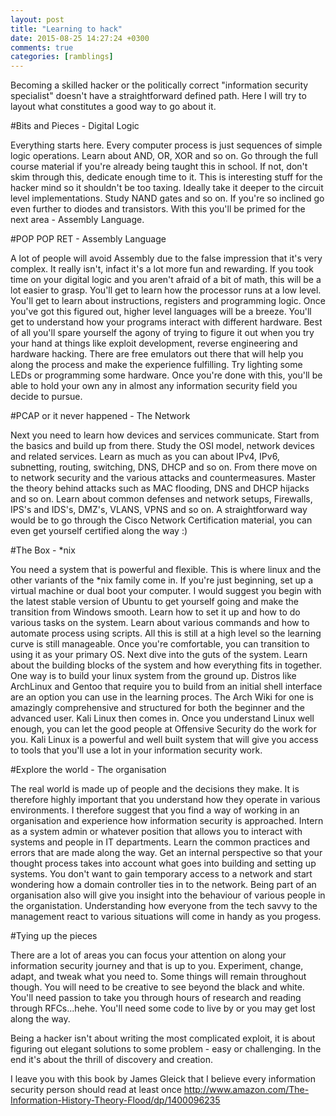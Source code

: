 ```yaml
---
layout: post
title: "Learning to hack"
date: 2015-08-25 14:27:24 +0300
comments: true
categories: [ramblings]
---
```

Becoming a skilled hacker or the politically correct "information security specialist" doesn't have a straightforward defined path. Here I will try to layout what constitutes a good way to go about it.

<!--more-->

#Bits and Pieces - Digital Logic

Everything starts here. Every computer process is just sequences of simple logic operations.
Learn about AND, OR, XOR and so on. Go through the full course material if you're already being taught this in school. If not, don't skim through this, dedicate enough time to it. This is interesting stuff for the hacker mind so it shouldn't be too taxing.
Ideally take it deeper to the circuit level implementations. Study NAND gates and so on. If you're so inclined go even further to diodes and transistors. With this you'll be primed for the next area - Assembly Language.

#POP POP RET - Assembly Language

A lot of people will avoid Assembly due to the false impression that it's very complex. It really isn't, infact it's a lot more fun and rewarding. If you took time on your digital logic and you aren't afraid of a bit of math, this will be a lot easier to grasp.
You'll get to learn how the processor runs at a low level. You'll get to learn about instructions, registers and programming logic. Once you've got this figured out, higher level languages will be a breeze. You'll get to understand how your programs interact with different hardware. Best of all you'll spare yourself the agony of trying to figure it out when you try your hand at things like exploit development, reverse engineering and hardware hacking.
There are free emulators out there that will help you along the process and make the experience fulfilling. Try lighting some LEDs or programming some hardware. Once you're done with this, you'll be able to hold your own any in almost any information security field you decide to pursue.

#PCAP or it never happened - The Network

Next you need to learn how devices and services communicate. Start from the basics and build up from there. Study the OSI model, network devices and related services. Learn as much as you can about IPv4, IPv6, subnetting, routing, switching, DNS, DHCP and so on. From there move on to network security and the various attacks and countermeasures. Master the theory behind attacks such as MAC flooding, DNS and DHCP hijacks and so on. Learn about common defenses and network setups, Firewalls, IPS's and IDS's, DMZ's, VLANS, VPNS and so on.
A straightforward way would be to go through the Cisco Network Certification material, you can even get yourself certified along the way :)

#The Box - *nix

You need a system that is powerful and flexible. This is where linux and the other variants of the *nix family come in. If you're just beginning, set up a virtual machine or dual boot your computer. I would suggest you begin with the latest stable version of Ubuntu to get yourself going and make the transition from Windows smooth. Learn how to set it up and how to do various tasks on the system. Learn about various commands and how to automate process using scripts. All this is still at a high level so the learning curve is still manageable. Once you're comfortable, you can transition to using it as your primary OS. 
Next dive into the guts of the system. Learn about the building blocks of the system and how everything fits in together. One way is to build your linux system from the ground up. Distros like ArchLinux and Gentoo that require you to build from an initial shell interface are an option you can use in the learning proces. The Arch Wiki for one is amazingly comprehensive and structured for both the beginner and the advanced user. 
Kali Linux then comes in. Once you understand Linux well enough, you can let the good people at Offensive Security do the work for you. Kali Linux is a powerful and well built system that will give you access to tools that you'll use a lot in your information security work.

#Explore the world - The organisation

The real world is made up of people and the decisions they make. It is therefore highly important that you understand how they operate in various environments. 
I therefore suggest that you find a way of working in an organisation and experience how information security is approached. Intern as a system admin or whatever position that allows you to interact with systems and people in IT departments. Learn the common practices and errors that are made along the way. Get an internal perspective so that your thought process takes into account what goes into building and setting up systems. 
You don't want to gain temporary access to a network and start wondering how a domain controller ties in to the network. 
Being part of an organisation also will give you insight into the behaviour of various people in the organistation. Understanding how everyone from the tech savvy to the management react to various situations will come in handy as you progess.

#Tying up the pieces

There are a lot of areas you can focus your attention on along your information security journey and that is up to you. Experiment, change, adapt, and tweak what you need to. 
Some things will remain throughout though. 
You will need to be creative to see beyond the black and white. 
You'll need passion to take you through hours of research and reading through RFCs...hehe. 
You'll need some code to live by or you may get lost along the way.

Being a hacker isn't about writing the most complicated exploit, it is about figuring out elegant solutions to some problem - easy or challenging. 
In the end it's about the thrill of discovery and creation.

I leave you with this book by James Gleick that I believe every information security person should read at least once http://www.amazon.com/The-Information-History-Theory-Flood/dp/1400096235